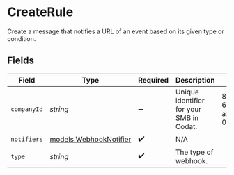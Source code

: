 # CreateRule

Create a message that notifies a URL of an event based on its given type or condition.


## Fields

| Field                                                  | Type                                                   | Required                                               | Description                                            | Example                                                |
| ------------------------------------------------------ | ------------------------------------------------------ | ------------------------------------------------------ | ------------------------------------------------------ | ------------------------------------------------------ |
| `companyId`                                            | *string*                                               | :heavy_minus_sign:                                     | Unique identifier for your SMB in Codat.               | 8a210b68-6988-11ed-a1eb-0242ac120002                   |
| `notifiers`                                            | [models.WebhookNotifier](../models/webhooknotifier.md) | :heavy_check_mark:                                     | N/A                                                    |                                                        |
| `type`                                                 | *string*                                               | :heavy_check_mark:                                     | The type of webhook.                                   |                                                        |